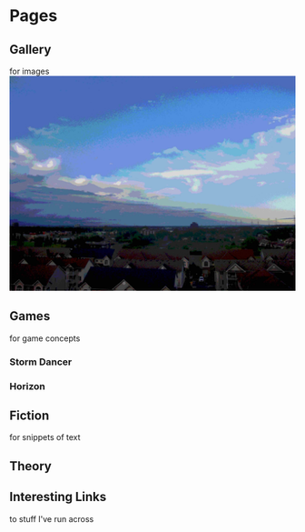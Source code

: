 # Pages

## Gallery
for images
![picture](orleans.jpg)
## Games
for game concepts
### Storm Dancer
### Horizon
## Fiction
for snippets of text
## Theory
## Interesting Links
to stuff I've run across
